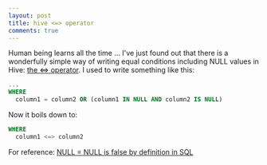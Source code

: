 ```yaml
---
layout: post
title: hive <=> operator 
comments: true
---
```


Human being learns all the time ... I've just found out that there is a wonderfully simple way of writing equal conditions including NULL values in Hive: [the <=> operator](https://cwiki.apache.org/confluence/display/Hive/LanguageManual+UDF). 
I used to write something like this:

```sql
...
WHERE 
  column1 = column2 OR (column1 IN NULL AND column2 IS NULL) 
```

Now it boils down to:

```sql
WHERE
  column1 <=> column2
```

For reference: [NULL = NULL is false by definition in SQL](http://en.wikipedia.org/wiki/Null_%28SQL%29)
